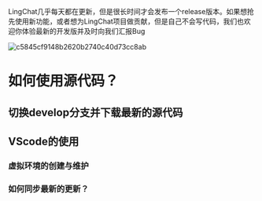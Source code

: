 LingChat几乎每天都在更新，但是很长时间才会发布一个release版本。如果想抢先使用新功能，或者想为LingChat项目做贡献，但是自己不会写代码，我们也欢迎你体验最新的开发版并及时向我们汇报Bug

![c5845cf9148b2620b2740c40d73cc8ab](https://github.com/user-attachments/assets/2815cca5-e037-477e-8d18-c1eb385c5deb)

# 如何使用源代码？

## 切换develop分支并下载最新的源代码

## VScode的使用

### 虚拟环境的创建与维护
### 如何同步最新的更新？

